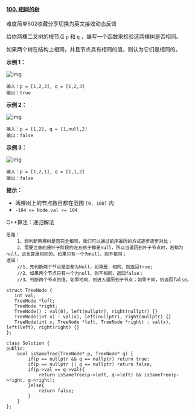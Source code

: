 #### [100. 相同的树](https://leetcode-cn.com/problems/same-tree/)

难度简单602收藏分享切换为英文接收动态反馈

给你两棵二叉树的根节点 `p` 和 `q` ，编写一个函数来检验这两棵树是否相同。

如果两个树在结构上相同，并且节点具有相同的值，则认为它们是相同的。

**示例 1：**

![img](https://assets.leetcode.com/uploads/2020/12/20/ex1.jpg)

```
输入：p = [1,2,3], q = [1,2,3]
输出：true
```

**示例 2：**

![img](https://assets.leetcode.com/uploads/2020/12/20/ex2.jpg)

```
输入：p = [1,2], q = [1,null,2]
输出：false
```

**示例 3：**

![img](https://assets.leetcode.com/uploads/2020/12/20/ex3.jpg)

```
输入：p = [1,2,1], q = [1,1,2]
输出：false
```

 

**提示：**

- 两棵树上的节点数目都在范围 `[0, 100]` 内
- `-104 <= Node.val <= 104`



C++算法：递归解法

```
思路：
	1、想判断两棵树是否完全相同，我们可以通过前序遍历的方式逐步逐步对比；
	2、需要注意的是叶子阶段的左右孩子都是null，所以当遍历到叶子节点时，若都为null，这也算是相同的。如果只有一个为null，则不相同；
逻辑：
	//1、先判断两个节点是否都为Null，如果是，相同，则返回true;
	//2、如果两个节点只有一个为null，则不相同，返回false；
	//3、判断两个节点的值，如果相同，则进入遍历到子节点；如果不同，则返回false。

struct TreeNode {
   int val;
   TreeNode *left;
   TreeNode *right;
   TreeNode() : val(0), left(nullptr), right(nullptr) {}
   TreeNode(int x) : val(x), left(nullptr), right(nullptr) {}
   TreeNode(int x, TreeNode *left, TreeNode *right) : val(x), left(left), right(right) {}
};
 
class Solution {
public:
    bool isSameTree(TreeNode* p, TreeNode* q) {
        if(p == nullptr && q == nullptr) return true;
        if(p == nullptr || q == nullptr) return false;
        if(p->val == q->val){
            return isSameTree(p->left, q->left) && isSameTree(p->right, q->right);
        }else{
            return false;
        }
    }
};
```

